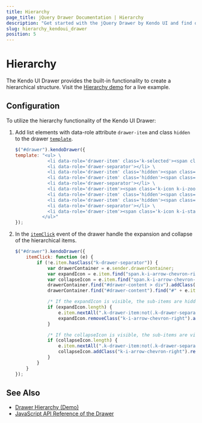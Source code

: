 ```yaml
---
title: Hierarchy
page_title: jQuery Drawer Documentation | Hierarchy
description: "Get started with the jQuery Drawer by Kendo UI and find out how to use it's hierarchy functionality."
slug: hierarchy_kendoui_drawer
position: 5
---
```


# Hierarchy

The Kendo UI Drawer provides the built-in functionality to create a hierarchical structure. Visit the [Hierarchy demo](https://demos.telerik.com/kendo-ui/drawer/hierarchy) for a live example.

## Configuration

To utilize the hierarchy functionality of the Kendo UI Drawer:

1. Add list elements with data-role attribute `drawer-item` and class `hidden` to the drawer [`template`](/api/javascript/ui/drawer/configuration/template).

    ```javascript
    $("#drawer").kendoDrawer({
    template: "<ul> \
                <li data-role='drawer-item' class='k-selected'><span class='k-icon k-i-information'></span><span class='k-item-text' data-id='GettingStarted'>Getting Started</span><span class='k-spacer'></span><span class='k-icon k-i-arrow-chevron-right'></span></li> \
                <li data-role='drawer-separator'></li> \
                <li data-role='drawer-item' class='hidden'><span class='k-icon k-i-none'></span><span class='k-icon k-i-question'></span><span class='k-item-text' data-id='Kendo'>About Kendo UI</span></li> \
                <li data-role='drawer-item' class='hidden'><span class='k-icon k-i-none'></span><span class='k-icon k-i-palette'></span><span class='k-item-text' data-id='ThemeSupport'>Supported Themes</span></li> \
                <li data-role='drawer-separator'></li> \
                <li data-role='drawer-item'><span class='k-icon k-i-zoom'></span><span class='k-item-text' data-id='Overview'>Overview</span><span class='k-spacer'></span><span class='k-icon k-i-arrow-chevron-right'></li> \
                <li data-role='drawer-item' class='hidden'><span class='k-icon k-i-none'></span><span class='k-icon k-i-js'></span><span class='k-item-text' data-id='About'>About Kendo</span></li> \
                <li data-role='drawer-item' class='hidden'><span class='k-icon k-i-none'></span><span class='k-icon k-i-style-builder'></span><span class='k-item-text' data-id='All'>All Kendo Components</span></li> \
                <li data-role='drawer-separator'></li> \
                <li data-role='drawer-item'><span class='k-icon k-i-star'></span><span class='k-item-text' data-id='Popular'>Most popular components</span></li> \
              </ul>"
    });
    ```

1. In the [`itemClick`](/api/javascript/ui/drawer/events/itemclick) event of the drawer handle the expansion and collapse of the hierarchical items.

    ```javascript
    $("#drawer").kendoDrawer({
        itemClick: function (e) {
            if (!e.item.hasClass("k-drawer-separator")) {
                var drawerContainer = e.sender.drawerContainer;
                var expandIcon = e.item.find("span.k-i-arrow-chevron-right");
                var collapseIcon = e.item.find("span.k-i-arrow-chevron-down");
                drawerContainer.find("#drawer-content > div").addClass("hidden");
                drawerContainer.find("#drawer-content").find("#" + e.item.find(".k-item-text").attr("data-id")).removeClass("hidden");

                /* If the expandIcon is visible, the sub-items are hidden. Clicking on the icon should remove the hidden class and reveal the items.*/
                if (expandIcon.length) {
                    e.item.nextAll(".k-drawer-item:not(.k-drawer-separator):lt(2)").removeClass("hidden");
                    expandIcon.removeClass("k-i-arrow-chevron-right").addClass("k-i-arrow-chevron-down");
                }

                /* If the collapseIcon is visible, the sub-items are visible. Clicking on the icon should add the hidden class and hide the items. */
                if (collapseIcon.length) {
                    e.item.nextAll(".k-drawer-item:not(.k-drawer-separator):lt(2)").addClass("hidden");
                    collapseIcon.addClass("k-i-arrow-chevron-right").removeClass("k-i-arrow-chevron-down");
                }
            }
        }
    });
    ```

## See Also

* [Drawer Hierarchy (Demo)](https://demos.telerik.com/kendo-ui/drawer/hierarchy)
* [JavaScript API Reference of the Drawer](/api/javascript/ui/drawer)
